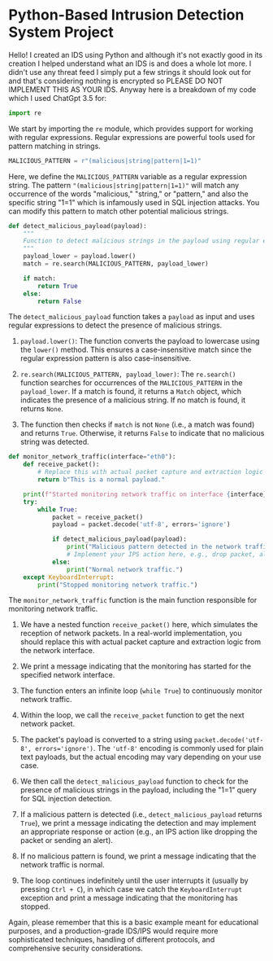 # Python-Based Intrusion Detection System Project
Hello! I created an IDS using Python and although it's not exactly good in its creation I helped understand what an IDS is and does a whole lot more. I didn't use any threat feed I simply put a few strings it should look out for and that's considering nothing is encrypted so PLEASE DO NOT IMPLEMENT THIS AS YOUR IDS. Anyway here is a breakdown of my code which I used ChatGpt 3.5 for: 

```python
import re
```
We start by importing the `re` module, which provides support for working with regular expressions. Regular expressions are powerful tools used for pattern matching in strings.

```python
MALICIOUS_PATTERN = r"(malicious|string|pattern|1=1)"
```
Here, we define the `MALICIOUS_PATTERN` variable as a regular expression string. The pattern `"(malicious|string|pattern|1=1)"` will match any occurrence of the words "malicious," "string," or "pattern," and also the specific string "1=1" which is infamously used in SQL injection attacks. You can modify this pattern to match other potential malicious strings.

```python
def detect_malicious_payload(payload):
    """
    Function to detect malicious strings in the payload using regular expressions.
    """
    payload_lower = payload.lower()
    match = re.search(MALICIOUS_PATTERN, payload_lower)

    if match:
        return True
    else:
        return False
```
The `detect_malicious_payload` function takes a `payload` as input and uses regular expressions to detect the presence of malicious strings.

1. `payload.lower()`: The function converts the payload to lowercase using the `lower()` method. This ensures a case-insensitive match since the regular expression pattern is also case-insensitive.

2. `re.search(MALICIOUS_PATTERN, payload_lower)`: The `re.search()` function searches for occurrences of the `MALICIOUS_PATTERN` in the `payload_lower`. If a match is found, it returns a `Match` object, which indicates the presence of a malicious string. If no match is found, it returns `None`.

3. The function then checks if `match` is not `None` (i.e., a match was found) and returns `True`. Otherwise, it returns `False` to indicate that no malicious string was detected.

```python
def monitor_network_traffic(interface="eth0"):
    def receive_packet():
        # Replace this with actual packet capture and extraction logic
        return b"This is a normal payload."

    print(f"Started monitoring network traffic on interface {interface}...")
    try:
        while True:
            packet = receive_packet()
            payload = packet.decode('utf-8', errors='ignore')

            if detect_malicious_payload(payload):
                print("Malicious pattern detected in the network traffic!")
                # Implement your IPS action here, e.g., drop packet, alert, etc.
            else:
                print("Normal network traffic.")
    except KeyboardInterrupt:
        print("Stopped monitoring network traffic.")
```
The `monitor_network_traffic` function is the main function responsible for monitoring network traffic.

1. We have a nested function `receive_packet()` here, which simulates the reception of network packets. In a real-world implementation, you should replace this with actual packet capture and extraction logic from the network interface.

2. We print a message indicating that the monitoring has started for the specified network interface.

3. The function enters an infinite loop (`while True`) to continuously monitor network traffic.

4. Within the loop, we call the `receive_packet` function to get the next network packet.

5. The packet's payload is converted to a string using `packet.decode('utf-8', errors='ignore')`. The `'utf-8'` encoding is commonly used for plain text payloads, but the actual encoding may vary depending on your use case.

6. We then call the `detect_malicious_payload` function to check for the presence of malicious strings in the payload, including the "1=1" query for SQL injection detection.

7. If a malicious pattern is detected (i.e., `detect_malicious_payload` returns `True`), we print a message indicating the detection and may implement an appropriate response or action (e.g., an IPS action like dropping the packet or sending an alert).

8. If no malicious pattern is found, we print a message indicating that the network traffic is normal.

9. The loop continues indefinitely until the user interrupts it (usually by pressing `Ctrl + C`), in which case we catch the `KeyboardInterrupt` exception and print a message indicating that the monitoring has stopped.

Again, please remember that this is a basic example meant for educational purposes, and a production-grade IDS/IPS would require more sophisticated techniques, handling of different protocols, and comprehensive security considerations.
